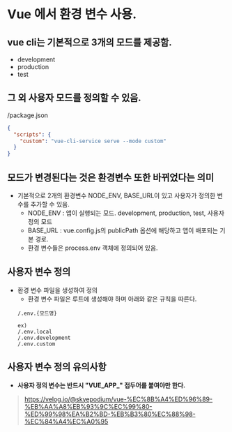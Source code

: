 # Vue 에서 환경 변수 사용.

## vue cli는 기본적으로 3개의 모드를 제공함.
  - development
  - production
  - test
 
## 그 외 사용자 모드를 정의할 수 있음.

/package.json
```json
{
  "scripts": {
    "custom": "vue-cli-service serve --mode custom"
  }
}
```

## 모드가 변경된다는 것은 환경변수 또한 바뀌었다는 의미
- 기본적으로 2개의 환경변수 NODE_ENV, BASE_URL이 있고 사용자가 정의한 변수를 추가할 수 있음.
  - NODE_ENV : 앱이 실행되는 모드. development, production, test, 사용자 정의 모드
  - BASE_URL : vue.config.js의 publicPath 옵션에 해당하고 앱이 배포되는 기본 경로.
  - 환경 변수들은 process.env 객체에 정의되어 있음.

## 사용자 변수 정의
- 환경 변수 파일을 생성하여 정의
  - 환경 변수 파일은 루트에 생성해야 하며 아래와 같은 규칙을 따른다.
  ```
  /.env.{모드명}
  
  ex)
  /.env.local
  /.env.development
  /.env.custom
  ```

## 사용자 변수 정의 유의사항
- **사용자 정의 변수는 반드시 "VUE_APP_" 접두어를 붙여야만 한다.**

> https://velog.io/@skyepodium/vue-%EC%8B%A4%ED%96%89-%EB%AA%A8%EB%93%9C%EC%99%80-%ED%99%98%EA%B2%BD-%EB%B3%80%EC%88%98-%EC%84%A4%EC%A0%95
